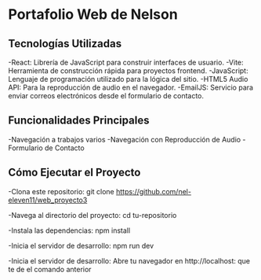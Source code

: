 # Portafolio Web de Nelson

## Tecnologías Utilizadas
-React: Librería de JavaScript para construir interfaces de usuario.
-Vite: Herramienta de construcción rápida para proyectos frontend.
-JavaScript: Lenguaje de programación utilizado para la lógica del sitio.
-HTML5 Audio API: Para la reproducción de audio en el navegador.
-EmailJS: Servicio para enviar correos electrónicos desde el formulario de contacto.

## Funcionalidades Principales
-Navegación a trabajos varios
-Navegación con Reproducción de Audio
-Formulario de Contacto

## Cómo Ejecutar el Proyecto

-Clona este repositorio:
git clone https://github.com/nel-eleven11/web_proyecto3

-Navega al directorio del proyecto:
cd tu-repositorio

-Instala las dependencias:
npm install

-Inicia el servidor de desarrollo:
npm run dev

-Inicia el servidor de desarrollo:
Abre tu navegador en http://localhost: que te de el comando anterior
